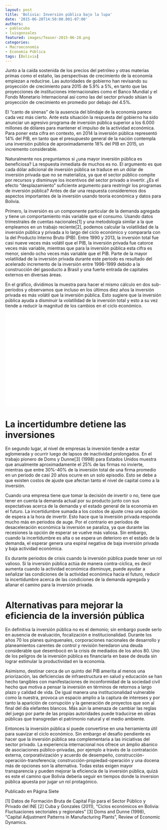 ```yaml
---
layout: post
title: 'Bolivia: Inversión pública bajo la lupa'
date: '2015-06-28T14:50:00.001-07:00'
authors:
- pablocuba
- luisgonzales
featured: images/Teaser-2015-06-28.png
categories:
- Macroeconomía
- Economía Pública
tags: [Bolivia]
---
```


Junto a la caída sostenida de los precios  del petróleo y otras materias primas como el estaño, las perspectivas de crecimiento de la economía empiezan a reducirse. Las autoridades de gobierno han revisando su proyección de crecimiento para 2015 de 5.9% a 5%, en tanto que las proyecciones de instituciones internacionales como el Banco Mundial y el Fondo Monetario Internacional así como las del sector privado sitúan la proyección de crecimiento en promedio por debajo del  4.5%.

El “canto de sirenas” de la ausencia del blindaje de la economía parece cada vez más cierto. Ante esta situación la respuesta del gobierno ha sido anunciar un agresivo programa de inversión pública superior a los 6.000 millones de dólares para mantener el impulso de la actividad económica. Para poner esta cifra en contexto, en 2014 la inversión pública representó 14% del PIB, en tanto que el presupuesto general de la nación contempla una inversión pública de aproximadamente 18% del PIB en 2015, un incremento considerable.

Naturalmente nos preguntamos si ¿una mayor inversión pública es beneficiosa? La respuesta inmediata de muchos es no. El argumento es que cada dólar adicional de inversión pública se traduce en un dólar de inversión privada que no se materializa, ya que el sector público compite por recursos y disminuye los incentivos del sector privado a invertir. ¿Es el efecto “desplazamiento” suficiente argumento para restringir los programas de inversión pública? Antes de dar una respuesta consideremos dos aspectos importantes de la inversión usando teoría económica y datos para Bolivia.


Primero, la inversión es un componente particular de la demanda agregada y tiene un comportamiento más variable que el consumo. Usando datos trimestrales de cuentas nacionales[1] y una metodología similar a la que empleamos en un trabajo reciente[2], podemos calcular la volatilidad de la inversión pública y privada a lo largo del ciclo económico y compararla con la del Producto Interno Bruto (PIB). Entre 1990 y 2013, la inversión total fue casi nueve veces más volátil que el PIB, la inversión privada fue catorce veces más variable, mientras que para la inversión pública esta cifra es menor, siendo ocho veces más variable que el PIB. Parte de la mayor volatilidad de la inversión privada durante este periodo es resultado del acelerado incremento de la inversión entre 1996-1999 debido a la construcción del gasoducto a Brasil y una fuerte entrada de capitales externos en diversas áreas.

En el gráfico, dividimos la muestra para hacer el mismo cálculo en dos sub-períodos y observamos que incluso en los últimos diez años la inversión privada es más volátil que la inversión pública. Esto sugiere que la inversión pública ayuda a disminuir la volatilidad de la inversión total y esto a su vez tiende a reducir la magnitud de los cambios en el ciclo económico.

<div class="frame-container">
<iframe frameborder="0" scrolling="no" src="//plot.ly/~pcubaborda/30.embed"></iframe>
</div>

<div class="frame-container">
<iframe frameborder="0" scrolling="no" src="//plot.ly/~pcubaborda/79.embed"></iframe>
</div>

# La incertidumbre detiene las inversiones

En segundo lugar, al nivel de empresas la inversión tiende a estar aglomerada y ocurrir luego de lapsos de inactividad prolongados. En el trabajo pionero de Doms y Dunne[3] (1998) para Estados Unidos muestra que anualmente aproximadamente el 25% de las firmas no invierte, mientras que entre 30%-40% de la inversión total de una firma promedio en un periodo de casi 20 años ocurre en un solo episodio. Esto se debe a que existen costos de ajuste que afectan tanto el nivel de capital como a la inversión.

Cuando una empresa tiene que tomar la decisión de invertir o no, tiene que tener en cuenta  la demanda actual por su producto junto con sus expectativas acerca de la demanda y el estado general de la economía en el futuro. La incertidumbre sumada a los costos de ajuste crea una opción de espera a la hora de invertir. Esto hace que la inversión privada responda mucho más en periodos de auge. Por el contrario en períodos de desaceleración económica la inversión se paraliza, ya que durante las recesiones la opción de esperar se vuelve más valiosa. Sin embargo, cuando la incertidumbre es alta o se espera un deterioro en el estado de la demanda, el esperar genera una espiral negativa de baja inversión privada y baja actividad económica.  

Es durante periodos de crisis cuando la inversión pública puede tener un rol valioso. Si la inversión pública actúa de manera contra-cíclica, es decir aumenta cuando la actividad económica disminuye, puede ayudar a señalizar las condiciones de la actividad económica hacia el futuro, reducir la incertidumbre acerca de las condiciones de la demanda agregada y allanar el camino para la inversión privada.

# Alternativas para mejorar la eficiencia de la inversión pública

En definitiva la inversión pública no es el demonio; sin embargo puede serlo en ausencia de evaluación, focalización e institucionalidad. Durante los años 70 los planes quinquenales, corporaciones nacionales de desarrollo y planeamientos carentes de control y revisión heredaron una deuda considerable que desembocó en la crisis de mediados de los años 80. Uno de los peligros de la inversión pública es financiarla en base de deuda sin lograr estimular la productividad en la economía.

Asimismo, destinar cerca de un quinto del PIB amerita al menos una priorización, las deficiencias de infraestructura en salud y educación se han hecho tangibles con manifestaciones de inconformidad de la sociedad civil hecho que motiva a pensar la inversión en términos de retornos a largo plazo y calidad de vida.  De igual manera una institucionalidad vulnerable como la nuestra, provoca un espacio amplio a la captura de intereses y por tanto la aparición de corrupción y la generación de proyectos que son al final del día elefantes blancos. Más aún la amenaza de cambiar las reglas del juego por parte de las propias autoridades puede traducirse en obras públicas que transgredan el patrimonio natural y el medio ambiente.

Entonces la inversión pública sí puede convertirse en una herramienta útil para suavizar el ciclo económico. Sin embargo el desafío pendiente es hacer que la inversión pública sea complementaria a las iniciativas del sector privado. La experiencia internacional nos ofrece un ámplio abanico de asociaciones público-privadas, por ejemplo a través de la contratación externa, corporativización y acuerdo de desempeño, construcción-operación-transferencia; construcción-propiedad-operación y una docena más de opciones son la alternativa. Todas estas exigen mayor transparencia y pueden mejorar la eficiencia de la inversión pública, quizá es este el camino que Bolivia debería seguir en tiempos donde la inversion pública apuesta por jugar un rol protagónico.

Publicado en Página Siete

[1] Datos de Formación Bruta de Capital Fijo para el Sector Público y Privado del INE
[2] Cuba y  Gonzales (2011), “Ciclos económicos en Bolivia: Fluctuaciones sectoriales y regionales”
[3] Doms and Dunne (1998), “Capital Adjustment Patterns in Manufacturing Plants”, Review of Economic Dynamics.
